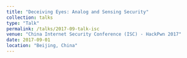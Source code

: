 ```yaml
---
title: "Deceiving Eyes: Analog and Sensing Security"
collection: talks
type: "Talk"
permalink: /talks/2017-09-talk-isc
venue: "China Internet Security Conference (ISC) - HackPwn 2017"
date: 2017-09-01
location: "Beijing, China"
---
```


<!-- This is a description of your conference proceedings talk, note the different field in type. You can put anything in this field.
 -->